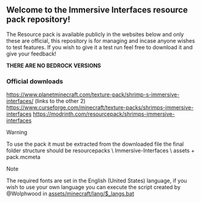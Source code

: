 ## Welcome to the Immersive Interfaces resource pack repository!

The Resource pack is available publicly in the websites below and only these are official, this repository is for managing and incase anyone wishes to test features. 
If you wish to give it a test run feel free to download it and give your feedback!

**THERE ARE NO BEDROCK VERSIONS**

### Official downloads

https://www.planetminecraft.com/texture-pack/shrimp-s-immersive-interfaces/ (links to the other 2)
https://www.curseforge.com/minecraft/texture-packs/shrimps-immersive-interfaces
https://modrinth.com/resourcepack/shrimps-immersive-interfaces

> [!WARNING]
> To use the pack it must be extracted from the downloaded file the final folder structure should be resourcepacks \ Immersive-Interfaces \ assets + pack.mcmeta


> [!NOTE]
> The required fonts are set in the English (United States) language, if you wish to use your own language you can execute the script created by @Wolphwood in [assets/minecraft/lang/$_langs.bat](https://github.com/Shrimpsnail/Immersive-Interfaces/blob/main/assets/minecraft/lang/%24_langs.bat)
